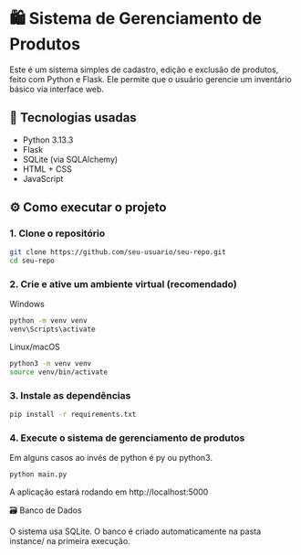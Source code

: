 # 🛍️ Sistema de Gerenciamento de Produtos

Este é um sistema simples de cadastro, edição e exclusão de produtos, feito com Python e Flask. Ele permite que o usuário gerencie um inventário básico via interface web.

## 🚀 Tecnologias usadas

- Python 3.13.3
- Flask
- SQLite (via SQLAlchemy)
- HTML + CSS
- JavaScript

## ⚙️ Como executar o projeto

### 1. Clone o repositório

```bash
git clone https://github.com/seu-usuario/seu-repo.git
cd seu-repo
```

### 2. Crie e ative um ambiente virtual (recomendado)

Windows

```bash
python -m venv venv
venv\Scripts\activate
```

Linux/macOS

```bash
python3 -m venv venv
source venv/bin/activate
```

### 3. Instale as dependências

```bash
pip install -r requirements.txt
```

### 4. Execute o sistema de gerenciamento de produtos

Em alguns casos ao invés de python é py ou python3.

```bash
python main.py
```

A aplicação estará rodando em http://localhost:5000

🗃️ Banco de Dados

O sistema usa SQLite. O banco é criado automaticamente na pasta instance/ na primeira execução.
